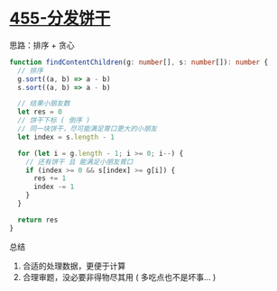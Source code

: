 # [455-分发饼干](https://leetcode-cn.com/problems/assign-cookies/)

思路：排序 + 贪心

```ts
function findContentChildren(g: number[], s: number[]): number {
  // 排序
  g.sort((a, b) => a - b)
  s.sort((a, b) => a - b)

  // 结果小朋友数
  let res = 0
  // 饼干下标 ( 倒序 )
  // 同一块饼干，尽可能满足胃口更大的小朋友
  let index = s.length - 1

  for (let i = g.length - 1; i >= 0; i--) {
    // 还有饼干 且 能满足小朋友胃口
    if (index >= 0 && s[index] >= g[i]) {
      res += 1
      index -= 1
    }
  }

  return res
}
```

总结

1. 合适的处理数据，更便于计算
1. 合理审题，没必要非得物尽其用 ( 多吃点也不是坏事... )
